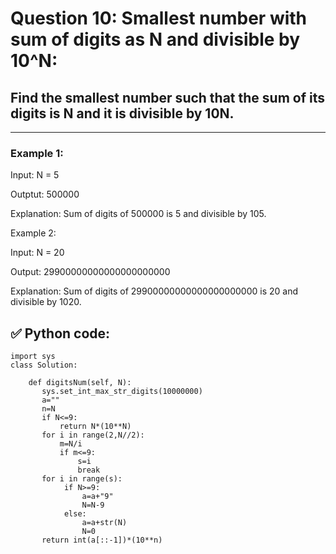 # Question 10: Smallest number with sum of digits as N and divisible by 10^N:

## Find the smallest number such that the sum of its digits is N and it is divisible by 10N.

---

### Example 1:

Input: N = 5

Outptut: 500000

Explanation: Sum of digits of 500000 is 5 and divisible by 105.

Example 2:

Input: N = 20

Output: 29900000000000000000000

Explanation: Sum of digits of 29900000000000000000000 is 20 and divisible by 1020.

## ✅ Python code:

```
import sys
class Solution:
    
	def digitsNum(self, N):
	   sys.set_int_max_str_digits(10000000)
	   a=""
	   n=N
	   if N<=9:
	       return N*(10**N)
	   for i in range(2,N//2):
	       m=N/i
	       if m<=9:
	           s=i
	           break 
	   for i in range(s):
	        if N>=9:
	            a=a+"9"
	            N=N-9
	        else:
	            a=a+str(N)
	            N=0
	   return int(a[::-1])*(10**n)
```
